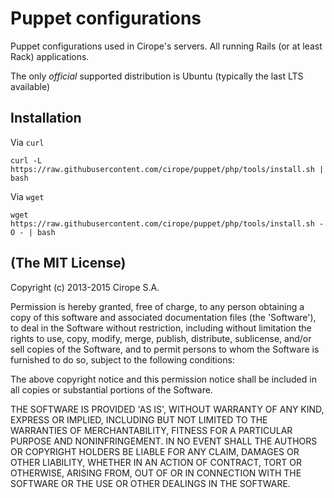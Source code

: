 # Puppet configurations

Puppet configurations used in Cirope's servers. All running Rails (or at least Rack) applications.

The only _official_ supported distribution is Ubuntu (typically the last LTS available)

## Installation

Via `curl`

    curl -L https://raw.githubusercontent.com/cirope/puppet/php/tools/install.sh | bash

Via `wget`

    wget https://raw.githubusercontent.com/cirope/puppet/php/tools/install.sh -O - | bash

## (The MIT License)

Copyright (c) 2013-2015 Cirope S.A.

Permission is hereby granted, free of charge, to any person obtaining
a copy of this software and associated documentation files (the
'Software'), to deal in the Software without restriction, including
without limitation the rights to use, copy, modify, merge, publish,
distribute, sublicense, and/or sell copies of the Software, and to
permit persons to whom the Software is furnished to do so, subject to
the following conditions:

The above copyright notice and this permission notice shall be
included in all copies or substantial portions of the Software.

THE SOFTWARE IS PROVIDED 'AS IS', WITHOUT WARRANTY OF ANY KIND,
EXPRESS OR IMPLIED, INCLUDING BUT NOT LIMITED TO THE WARRANTIES OF
MERCHANTABILITY, FITNESS FOR A PARTICULAR PURPOSE AND NONINFRINGEMENT.
IN NO EVENT SHALL THE AUTHORS OR COPYRIGHT HOLDERS BE LIABLE FOR ANY
CLAIM, DAMAGES OR OTHER LIABILITY, WHETHER IN AN ACTION OF CONTRACT,
TORT OR OTHERWISE, ARISING FROM, OUT OF OR IN CONNECTION WITH THE
SOFTWARE OR THE USE OR OTHER DEALINGS IN THE SOFTWARE.
